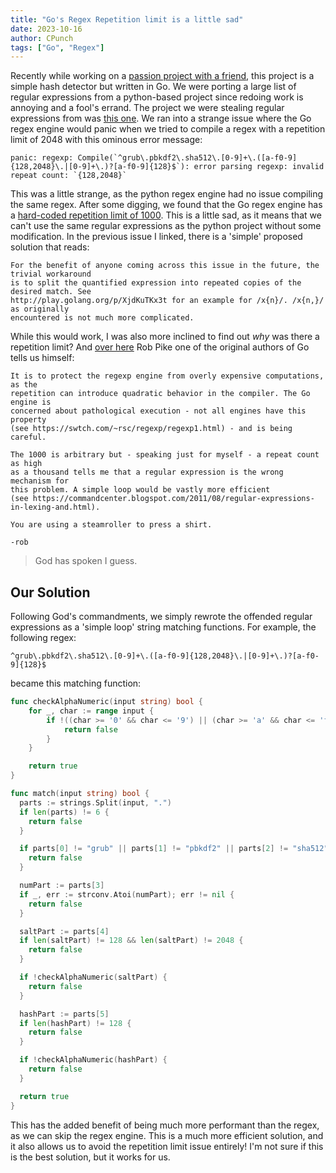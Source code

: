 ```yaml
---
title: "Go's Regex Repetition limit is a little sad"
date: 2023-10-16
author: CPunch
tags: ["Go", "Regex"]
---
```


Recently while working on a [passion project with a friend](https://github.com/ArmanHZ/go-detect-that-hash), this project is a simple hash detector but written in Go. We were porting a large list of regular expressions from a python-based project since redoing work is annoying and a fool's errand. The project we were stealing regular expressions from was [this one](https://github.com/psypanda/hashID/blob/7e8473a823060e56d4b6090a98591e252bd9505e/hashid.py#L36). We ran into a strange issue where the Go regex engine would panic when we tried to compile a regex with a repetition limit of 2048 with this ominous error message:

```
panic: regexp: Compile(`^grub\.pbkdf2\.sha512\.[0-9]+\.([a-f0-9]{128,2048}\.|[0-9]+\.)?[a-f0-9]{128}$`): error parsing regexp: invalid repeat count: `{128,2048}`
```

This was a little strange, as the python regex engine had no issue compiling the same regex. After some digging, we found that the Go regex engine has a [hard-coded repetition limit of 1000](https://github.com/golang/go/issues/7252). This is a little sad, as it means that we can't use the same regular expressions as the python project without some modification. In the previous issue I linked, there is a 'simple' proposed solution that reads:

```
For the benefit of anyone coming across this issue in the future, the trivial workaround
is to split the quantified expression into repeated copies of the desired match. See
http://play.golang.org/p/XjdKuTKx3t for an example for /x{n}/. /x{n,}/ as originally
encountered is not much more complicated.
```

While this would work, I was also more inclined to find out *why* was there a repetition limit? And [over here](https://groups.google.com/g/golang-nuts/c/x4dbsyd0IFY/m/MKBgxU9YDQAJ) Rob Pike one of the original authors of Go tells us himself:

```
It is to protect the regexp engine from overly expensive computations, as the
repetition can introduce quadratic behavior in the compiler. The Go engine is
concerned about pathological execution - not all engines have this property
(see https://swtch.com/~rsc/regexp/regexp1.html) - and is being careful.

The 1000 is arbitrary but - speaking just for myself - a repeat count as high
as a thousand tells me that a regular expression is the wrong mechanism for
this problem. A simple loop would be vastly more efficient
(see https://commandcenter.blogspot.com/2011/08/regular-expressions-in-lexing-and.html).

You are using a steamroller to press a shirt.

-rob
```
> God has spoken I guess.

## Our Solution

Following God's commandments, we simply rewrote the offended regular expressions as a 'simple loop' string matching functions. For example, the following regex:

```
^grub\.pbkdf2\.sha512\.[0-9]+\.([a-f0-9]{128,2048}\.|[0-9]+\.)?[a-f0-9]{128}$
```

became this matching function:

```go
func checkAlphaNumeric(input string) bool {
	for _, char := range input {
		if !((char >= '0' && char <= '9') || (char >= 'a' && char <= 'f')) {
			return false
		}
	}

	return true
}

func match(input string) bool {
  parts := strings.Split(input, ".")
  if len(parts) != 6 {
    return false
  }

  if parts[0] != "grub" || parts[1] != "pbkdf2" || parts[2] != "sha512" {
    return false
  }

  numPart := parts[3]
  if _, err := strconv.Atoi(numPart); err != nil {
    return false
  }

  saltPart := parts[4]
  if len(saltPart) != 128 && len(saltPart) != 2048 {
    return false
  }

  if !checkAlphaNumeric(saltPart) {
    return false
  }

  hashPart := parts[5]
  if len(hashPart) != 128 {
    return false
  }

  if !checkAlphaNumeric(hashPart) {
    return false
  }

  return true
}
```

This has the added benefit of being much more performant than the regex, as we can skip the regex engine. This is a much more efficient solution, and it also allows us to avoid the repetition limit issue entirely! I'm not sure if this is the best solution, but it works for us.